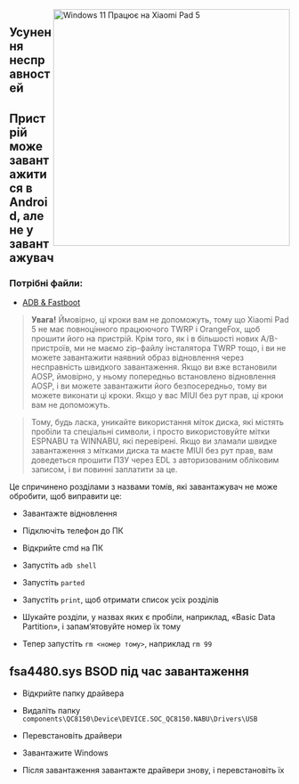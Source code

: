 <img align="right" src="https://raw.githubusercontent.com/erdilS/Port-Windows-11-Xiaomi-Pad-5/main/nabu.png" width="425" alt="Windows 11 Працює на Xiaomi Pad 5">

## Усунення несправностей

## Пристрій може завантажитися в Android, але не у завантажувач

### Потрібні файли:

- [ADB & Fastboot](https://developer.android.com/studio/releases/platform-tools)

> **Увага!** Ймовірно, ці кроки вам не допоможуть, тому що Xiaomi Pad 5 не має повноцінного працюючого TWRP і OrangeFox, щоб прошити його на пристрій. Крім того, як і в більшості нових A/B-пристроїв, ми не маємо zip-файлу інсталятора TWRP тощо, і ви не можете завантажити наявний образ відновлення через несправність швидкого завантаження. Якщо ви вже встановили AOSP, ймовірно, у ньому попередньо встановлено відновлення AOSP, і ви можете завантажити його безпосередньо, тому ви можете виконати ці кроки. Якщо у вас MIUI без рут прав, ці кроки вам не допоможуть.

> Тому, будь ласка, уникайте використання міток диска, які містять пробіли та спеціальні символи, і просто використовуйте мітки ESPNABU та WINNABU, які перевірені. Якщо ви зламали швидке завантаження з мітками диска та маєте MIUI без рут прав, вам доведеться прошити ПЗУ через EDL з авторизованим обліковим записом, і ви повинні заплатити за це.


Це спричинено розділами з назвами томів, які завантажувач не може обробити, щоб виправити це:

- Завантажте відновлення

- Підключіть телефон до ПК

- Відкрийте cmd на ПК

- Запустіть ```adb shell```

- Запустіть ```parted```

- Запустіть ```print```, щоб отримати список усіх розділів

- Шукайте розділи, у назвах яких є пробіли, наприклад, «Basic Data Partition», і запам’ятовуйте номер їх тому

- Тепер запустіть ```rm <номер тому>```, наприклад ```rm 99```


## fsa4480.sys BSOD під час завантаження

- Відкрийте папку драйвера

- Видаліть папку ```components\QC8150\Device\DEVICE.SOC_QC8150.NABU\Drivers\USB```

- Перевстановіть драйвери

- Завантажите Windows

- Після завантаження завантажте драйвери знову, і перевстановіть їх
